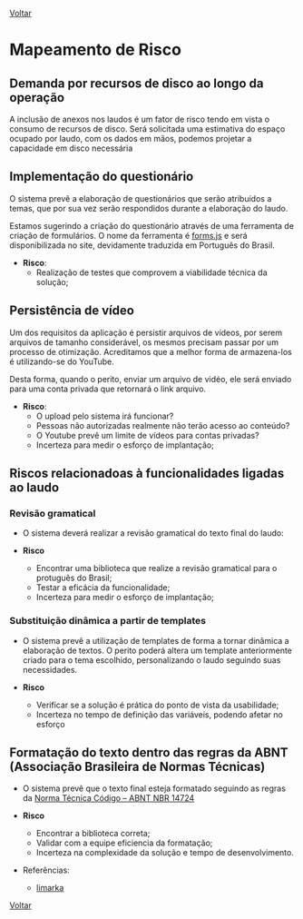 [Voltar](indice.md)

# Mapeamento de Risco

## Demanda por recursos de disco ao longo da operação

A inclusão de anexos nos laudos é um fator de risco tendo em vista o consumo de recursos de disco. Será solicitada uma estimativa do espaço ocupado por laudo, com os dados em mãos, podemos projetar a capacidade em disco necessária

## Implementação do questionário

O sistema prevê a elaboração de questionários que serão atribuídos a temas, que por sua vez serão respondidos durante a elaboração do laudo.

Estamos sugerindo a criação do questionário através de uma ferramenta de criação de formulários.
O nome da ferramenta é [forms.js](https://bpmn.io/toolkit/form-js/) e será disponibilizada no site, devidamente traduzida em Português do Brasil.

- **Risco**:
  - Realização de testes que comprovem a viabilidade técnica da solução;

## Persistência de vídeo

Um dos requisitos da aplicação é persistir arquivos de vídeos, por serem arquivos de tamanho considerável, os mesmos precisam passar por um processo de otimização. Acreditamos que a melhor forma de armazena-los é utilizando-se do YouTube.

Desta forma, quando o perito, enviar um arquivo de vidéo, ele será enviado para uma conta privada que retornará o link arquivo.

- **Risco**:
  - O upload pelo sistema irá funcionar?
  - Pessoas não autorizadas realmente não terão acesso ao conteúdo?
  - O Youtube prevê um limite de vídeos para contas privadas?
  - Incerteza para medir o esforço de implantação;

## Riscos relacionadoas à funcionalidades ligadas ao laudo

### Revisão gramatical

- O sistema deverá realizar a revisão gramatical do texto final do laudo:
- **Risco**

  - Encontrar uma biblioteca que realize a revisão gramatical para o protuguês do Brasil;
  - Testar a eficácia da funcionalidade;
  - Incerteza para medir o esforço de implantação;

### Substituição dinâmica  a partir de templates

- O sistema prevê a utilização de templates de forma a tornar dinâmica a elaboração de textos.
  O perito poderá altera um template anteriormente criado para o tema escolhido, personalizando o laudo seguindo suas necessidades.
- **Risco**

  - Verificar se a solução é prática do ponto de vista da usabilidade;
  - Incerteza no tempo de definição das variáveis, podendo afetar no esforço

## Formatação do texto dentro das regras da ABNT (Associação Brasileira de Normas Técnicas)

- O sistema prevê que o texto final esteja formatado seguindo as regras da [Norma Técnica Código – ABNT NBR 14724](https://www.normasabnt.org/abnt-nbr-14724/)
- **Risco**

  - Encontrar a biblioteca correta;
  - Validar com a equipe eficiencia da formatação;
  - Incerteza na complexidade da solução e tempo de desenvolvimento.
- Referências:

  - [limarka](https://github.com/abntex/limarka)

[Voltar](indice.md)
